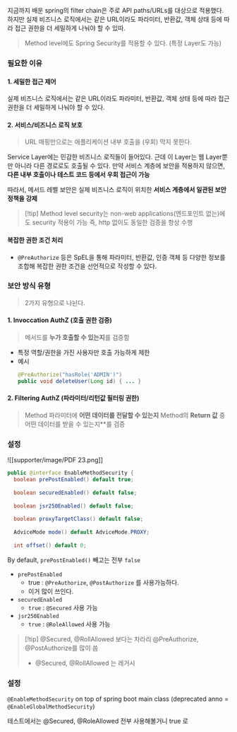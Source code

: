 
지금까지 배운 spring의 filter chain은 주로 API paths/URLs를 대상으로 적용했다.
하지만 실제 비즈니스 로직에서는 같은 URL이라도 파라미터, 반환값, 객체 상태 등에 따라 접근 권한을 더 세밀하게 나눠야 할 수 있따.

> Method level에도 Spring Security를 적용할 수 있다.
  (특정 Layer도 가능)

### 필요한 이유 

#### 1. 세밀한 접근 제어 
실제 비즈니스 로직에서는 같은 URL이라도 파라미터, 반환값, 객체 상태 등에 따라 접근 권한을 더 세밀하게 나눠야 할 수 있다.

#### 2. 서비스/비즈니스 로직 보호 
> URL 매핑만으로는 애플리케이션 내부 호출을 (우회) 막지 못한다.

Service Layer에는 민감한 비즈니스 로직들이 들어있다.
근데 이 Layer는 웹 Layer뿐만 아니라 다른 경로로도 호출될 수 있다.
만약 서비스 계층에 보안을 적용하지 않으면, **다른 내부 호출이나 테스트 코드 등에서 우회 접근이 가능**

따라서, 메서드 레벨 보안은 실제 비즈니스 로직이 위치한 **서비스 계층에서 일관된 보안 정책을 강제**

>[!tip] Method level security는 non-web applications(엔드포인트 없는)에도 security 적용이 가능
>즉, http 없이도 동일한 검증을 항상 수행 

#### 복잡한 권한 조건 처리
- `@PreAuthorize` 등은 SpEL을 통해 파라미터, 반환값, 인증 객체 등 다양한 정보를 조합해 복잡한 권한 조건을 선언적으로 작성할 수 있다.

### 보안 방식 유형 
> 2가지 유형으로 나뉜다.

#### 1. Invoccation AuthZ (호출 권한 검증)
> 메서드를 **누가 호출할 수 있는지**를 검증함
- 특정 역할/권한을 가진 사용자만 호출 가능하게 제한 
- 예시
	```JAVA
	@PreAuthorize("hasRole('ADMIN')")
	public void deleteUser(Long id) { ... }
	```

#### 2. Filtering AuthZ (파라미터/리턴값 필터링 권한)
>Method 파라미터에 **어떤 데이터를 전달할 수 있는지**
>Method의 **Return 값** 중 어떤 데이터를 받을 수 있는지**를 검증


### 설정
![[supporter/image/PDF 23.png]]
```java 
public @interface EnableMethodSecurity {  
  boolean prePostEnabled() default true;  
  
  boolean securedEnabled() default false;  
  
  boolean jsr250Enabled() default false;  
  
  boolean proxyTargetClass() default false;  
  
  AdviceMode mode() default AdviceMode.PROXY;  
  
  int offset() default 0;
```

By default, `prePostEnabled()` 빼고는 전부 `false`

- `prePostEnabled`
	- true :  `@PreAuthorize`, `@PostAuthorize` 를 사용가능하다.
	- 이거 많이 쓰인다.
- `securedEnabled`
	- `true` : `@Secured` 사용 가능 
- `jsr250Enabled` 
	- `true` : `@RoleAllowed` 사용 가능 


>[!tip] @Secured, @RollAllowed 보다는 차라리 @PreAuthorize, @PostAuthorize를 많이 씀 
>- @Secured, @RollAllowed 는 레거시 





### 설정 
`@EnableMethodSecurity` on top of spring boot main class
(deprecated anno = `@EnableGlobalMethodSecurity`)

테스트에서는 @Secured, @RoleAllowed 전부 사용해볼거니 true 로 
```java 

```



